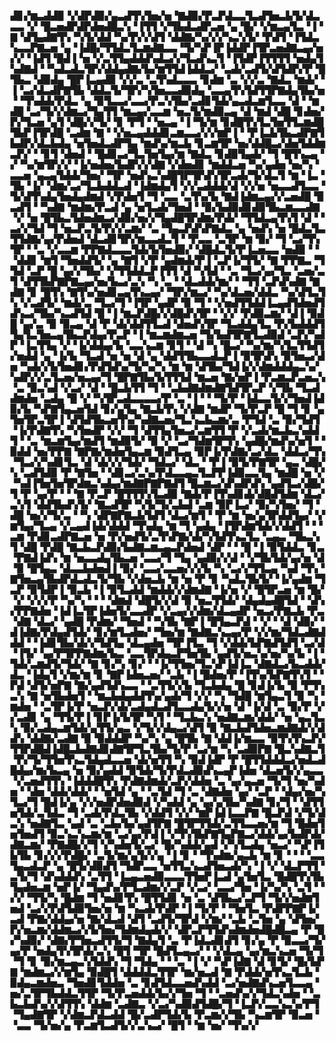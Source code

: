 ▟▊▞▆▃▟▟▉▝▞▟▛▟▉▞▄▃▟▜▚▜▅▞▅▝▇▟▉▞▛▃▛▟▃▃▜▃▟▜▅▃▙▜▞▟▃▃▃▝▞▝█▃▅▟▛▟▛▟▅▟█▃▚▝▐▜▜▝▞▜▙▟▃▟▛▃▅▝▄▝█▞▝▞▆▃▄▜▃▝▐▝▇▝▟▜▄▟▇▜▚▝▚▜▞▟▟▝▚▞▛▞▞▟▜▝▟▟▇▞▚▞▞▞▚▃▚▜▞▝▛▟▜▝▐▜▟▃▚▃▃▛▇▃▅▝▄▝▐▟█▞▜▜▟▃▜▃▆▟▇▃▃▝▜▞▚▛▐▛▐▟▟▛▐▜▛▃▅▟▇▃▄▞▅▞▞▝▐▟▜▝█▟▐▝▅▝▞▃▜▜▄▟▟▟▚▟▃▞▞▜▃▟▚▃▜▝▐▜▟▛▐▜▜▜▜▝▅▟▄▜▚▟▇▟▝▝▚▟▃▟▃▜▛▞▟▟▄▟▇▞▙▞▆▜▜▟▐▟▟▃▞▝▃▟▞▃▟▜▞▟▜▟▛▞▛▝█▜▙▃▝▟▉▟▄▝█▛▐▃▄▟▉▝▞▞▃▝▃▜▚▟▃▃▃▝▊▟▆▝▃▝▞▞▃▝▇▟▃▝▆▟▞▝▐▝▃▞▟▃▟▛▇▜▙▝▟▟▃▜▞▜▛▞▚▜▅▃▃▟▉▟▄▝▃▃▄▜▚▜▟▜▜▛▇▟▄▜▙▞▅▝▝▜▚▟▟▞▛▟▃▝▄▝▉▜▃▃▞▃▃▞▛▃▚▜▙▞▃▟▊▜▟▞▄▃▟▃▆▜▃▃▝▟▝▝▆▟█▝▃▞▜▞▞▟▆▃▞▜▄▜▜▝▆▃▄▞▃▃▆▝▅▃▜▞▆▟▉▃▄▝▟▝▆▟▝▟█▝▊▟▅▞▛▞▜▃▅▝▄▜▝▟█▞▞▜▞▝▊▝▛▜▝▝▅▃▄▝▐▝▜▞▆▝▊▟█▜▚▜▃▜▅▜▜▃▆▟█▜▙▛▐▜▛▟█▝▃▟▆▝▇▝▝▞▅▃▄▟▟▟▊▃▆▃▃▞▞▞▆▛▐▝▝▛▐▃▙▜▙▃▟▛▇▜▙▟▛▞▟▃▙▟▄▝▅▜▅▟▃▟▛▜▄▝▆▟▚▞▆▃▙▝▊▃▆▜▛▝▅▞▟▟█▃▞▟▅▜▟▟▆▃▛▞▝▝▊▜▝▟▅▟▝▝█▟▊▃▞▜▃▜▅▜▄▞▆▝▇▟▃▝▊▟▉▜▄▟▞▝▜▝█▜▚▃▄▝▞▝▚▞▆▜▛▞▞▝▐▞▅▟▅▞▙▟▛▞▞▟▇▝▞▟▅▟▊▝▆▟▟▃▅▝▚▞▄▟▅▝▅▞▚▝▃▃▅▝▄▃▄▜▟▟▞▜▅▞▝▜▛▝▅▟▚▃▚▟█▜▛▜▛▟▚▜▛▃▟▞▜▞▟▃▜▝▆▝▐▃▝▜▙▝▐▞▝▟▆▞▃▞▜▃▙▟▟▃▟▝▐▟▆▟▄▜▝▞▞▃▟▟▟▞▟▝▞▞▅▝▅▃▃▟▜▃▃▝▜▞▟▜▚▟▄▜▅▟▄▟▆▟▝▞▛▟▅▜▝▜▝▃▃▝▃▜▚▞▙▝▇▟▐▟▆▃▄▞▞▃▅▟█▝▉▃▟▜▝▝▚▟▇▝▆▟▆▞▛▃▟▝▄▝▅▜▃▟▞▜▅▟▝▝▉▞▙▟▉▟▊▟▉▜▙▃▆▃▃▟▇▝▞▝▅▝█▜▙▃▜▟▅▟▆▃▞▟▉▞▅▞▞▜▄▟█▜▛▟▆▞▛▟▞▝▜▜▟▃▄▜▚▜▝▟▝▝▃▞▞▜▟▝▜▝▅▃▛▃▜▞▛▞▞▃▆▞▝▃▝▜▄▃▛▟▚▛▇▟▃▝▄▝▅▟▚▝▅▝█▟▃▜▃▜▜▟▇▞▄▞▛▟▅▟▝▟▃▟▊▜▛▞▆▃▃▟▃▜▝▝▛▃▃▝▃▜▛▝▆▝▉▞▝▜▝▃▞▜▚▜▛▝▝▃▝▞▃▃▆▝▛▛▇▟▃▃▃▜▟▞▙▜▅▟▉▞▝▟█▟▃▜▞▛▐▃▅▃▃▝▅▟▉▝▝▝▟▟▊▝▆▜▝▜▅▟▟▜▞▝▄▝▇▜▝▞▛▝▄▟▆▟▞▛▐▝▃▛▐▞▜▜▞▝▇▝▛▛▇▃▝▜▜▟▝▃▛▝█▝▄▞▞▜▙▞▝▞▜▜▟▟▃▛▐▜▜▝▟▝▚▜▟▝▝▃▝▜▃▞▄▞▜▃▝▃▅▞▃▜▝▟▜▜▙▛▇▛▇▃▄▞▅▞▙▃▞▃▚▝▚▝▃▝▝▟▃▟▟▞▆▞▝▝▜▜▝▃▛▟▚▟▇▝▇▟▇▝▊▝█▜▚▝▇▜▚▞▅▟▊▃▄▜▚▃▄▞▝▜▛▞▆▃▞▝▚▞▟▃▅▞▟▟▃▝▚▞▟▜▃▜▚▝▞▃▟▜▞▝▆▟▞▃▝▜▃▞▜▝▐▜▛▝▄▟▛▝▉▝▜▝▝▞▅▟▜▜▟▟▐▃▄▟▜▟▅▟▜▟▚▃▞▜▙▞▚▃▟▜▟▝█▝▐▝▆▃▛▟█▞▞▟█▟▚▜▛▝▝▞▞▝▛▟▉▃▆▞▝▟▐▝▉▟█▝▄▞▃▝▉▝▉▃▄▝▟▝▛▝▟▞▟▟▜▜▃▟▝▟▅▟▚▜▛▝▜▃▟▟▄▜▃▝▛▞▙▟▟▟▜▜▄▜▃▜▅▃▄▜▙▃▛▟▄▞▛▃▛▝▐▝▆▃▆▟▆▃▅▝▜▞▙▟▜▛▇▜▃▟▉▟▝▃▛▞▚▟▛▝▐▃▜▜▄▝▞▝▐▞▟▟▄▞▙▝▃▃▚▃▆▝▊▜▝▝▟▝▚▝█▃▞▝▚▞▆▞▚▜▃▜▜▟▜▞▅▟▟▝▄▝▐▞▙▝▜▃▟▝▅▝▅▝▟▝▄▝▟▟▜▜▙▃▃▟▃▛▐▝▉▜▛▟▚▝▉▜▅▃▞▟▅▝▚▟▞▞▙▜▅▟▊▞▛▟▜▟▚▞▜▞▚▞▚▝▆▝▆▝▟▜▙▞▜▟▐▞▞▟▆▟▟▟▄▃▚▞▚▟▛▞▞▃▜▃▅▞▅▃▄▞▜▝█▛▇▜▙▞▙▜▜▜▟▝▆▃▅▝▇▞▅▛▐▝▛▃▆▃▛▃▅▃▚▝▃▝▉▃▚▟▝▞▃▞▝▟▝▝█▃▙▜▜▝▜▝▝▃▙▟▇▟▆▟▇▜▟▜▛▃▛▝▞▜▙▝▜▃▟▟▆▟▅▝▃▟▄▝█▝▞▝▚▜▛▃▟▃▃▃▃▞▛▝▃▝▐▝▝▝▜▞▛▝▐▟▃▃▜▞▞▜▅▟▐▟▉▞▙▝▚▛▇▜▄▃▅▜▟▝▊▞▄▜▄▝▇▃▙▜▚▝▞▟▇▝▆▟▛▝▜▞▛▃▛▝█▝▜▝▊▝▄▜▅▜▛▃▜▛▐▝▟▜▟▜▙▃▅▜▚▞▚▟▇▃▅▞▜▃▚▃▙▃▆▞▃▝▛▜▟▝▃▝▉▞▜▟▜▝▐▞▛▟▇▜▚▝▚▜▅▟▛▝▞▞▝▜▝▟▜▜▄▜▅▃▞▃▆▜▜▝▛▝▞▃▟▞▆▃▙▃▚▟▟▜▝▝▃▝▆▃▆▜▄▞▆▟▜▝▆▟▉▜▞▝▉▝▞▝▃▞▜▟▆▜▛▜▚▝▄▟█▞▆▟▚▞▅▜▝▝▉▟▟▝▅▞▛▛▇▝▇▛▇▞▆▟▅▜▄▃▆▝▉▟▜▃▄▝▉▛▐▞▛▟▇▞▃▞▟▃▝▟▟▃▞▜▚▝▜▃▞▞▚▟▊▜▃▝▟▝▟▞▞▞▜▟▞▝▜▟▃▞▝▟▃▝▝▛▐▝▉▜▞▛▇▜▛▝▄▃▝▟█▞▚▝▃▟▜▟▉▝▛▝▇▜▅▝▝▟▊▃▞▃▚▞▛▟▃▃▄▃▜▃▛▛▐▟▉▃▃▜▄▝▆▟█▝▅▝▞▝▚▟▐▜▅▜▅▜▛▟▆▃▚▟▄▞▆▟▇▛▇▛▇▟▜▝█▃▆▃▞▟▚▟▛▟▚▝▄▟▜▃▞▟█▞▜▝▛▝▄▞▛▝▝▝▇▝▛▃▛▝█▜▜▜▚▜▃▟▉▝▇▟▞▛▐▜▚▟▊▟▞▟█▟▜▟▆▝▟▃▞▃▚▜▝▟▟▜▙▟▚▜▞▝▇▃▟▜▛▝▚▜▞▜▞▃▙▟▝▃▆▝▉▛▐▃▞▝▉▞▚▜▅▞▝▜▝▟█▝▅▞▞▜▞▃▝▝▚▝▟▛▇▛▇▃▙▜▟▜▝▟▃▞▆▜▝▝▛▝▆▝▅▞▄▜▛▟▟▜▄▞▝▞▆▜▄▞▜▃▄▝▞▃▄▟▐▟▞▟▟▟▝▜▚▟▄▝▆▝▜▝▄▟▄▝▐▜▛▟▆▜▟▞▞▟▟▜▝▝▝▃▆▝▛▟▊▃▟▛▇▃▅▝▅▝▛▞▅▟▜▞▃▜▚▛▇▞▟▞▚▜▟▜▚▃▜▃▝▃▄▃▝▜▙▃▚▜▝▟█▝▛▟█▝▇▃▙▃▛▟▉▞▙▟▇▃▆▃▄▃▛▟▅▟▝▟▛▝▝▝█▝▐▝▉▜▟▟▃▝▊▃▝▛▇▟▐▟▚▝▆▝▅▃▃▟▄▜▙▃▅▝▃▃▞▜▝▜▄▝▄▟▉▞▞▟▝▝▞▜▙▜▟▞▄▞▅▝▟▝▉▝█▜▄▃▝▟▃▃▙▟▅▟▐▝▉▞▝▃▃▞▃▃▅▞▞▞▙▝▚▝▃▞▞▜▜▃▄▝▚▟▝▜▚▝▇▜▅▃▄▜▙▟▛▟▃▟▃▜▞▜▙▝▞▟▅▃▙▝▆▝▅▝▛▝▊▝▚▟▃▜▙▜▞▝▐▞▄▟▆▝▜▃▛▝▉▜▟▛▐▝▉▃▙▝▐▝▉▜▃▟▟▝▆▟▟▞▞▟▆▟▇▝▐▞▅▝▞▝█▜▛▃▅▝▆▝█▞▝▞▝▞▞▞▛▝▚▞▚▝▝▝▝▟▆▟▝▟█▜▞▞▟▝▉▝▅▃▜▜▟▞▝▟▄▟▄▟█▜▟▝▝▟▚▞▛▛▇▟▅▝▐▟▐▃▜▛▐▟▅▜▞▃▃▟▛▝▞▃▄▞▞▟▆▞▟▃▄▟▛▝▅▃▞▛▇▃▙▝▛▃▝▟▇▝▟▃▞▝▄▟█▝▛▟▆▞▝▜▅▟▝▝▚▜▙▝▇▛▐▝█▜▄▃▛▟▝▝▞▝▝▟▝▟▉▞▝▟▐▟▇▞▛▟▄▟▜▟▞▝▊▞▆▜▃▟▅▞▝▜▅▞▆▝▇▟▇▃▚▃▄▞▛▝▞▞▆▞▜▟▃▟▇▟▟▟▝▝▐▟▊▜▙▞▟▞▞▜▟▜▄▝▟▃▄▟▅▝▜▛▐▜▃▝▜▝▞▟▟▞▙▛▇▟▜▟▜▝▃▞▟▝▐▜▞▝▄▞▛▜▛▛▇▟▆▞▙▃▝▃▃▜▛▟▄▃▛▜▅▜▙▝▄▟▜▞▅▃▚▞▅▞▚▞▙▝▐▝▜▟▞▃▆▟▜▞▜▟▞▝▇▝▊▞▚▝▊▞▝▝▐▞▜▜▅▞▜▃▚▛▐▟▐▃▝▟▇▟▃▞▙▃▟▟▞▟▃▝▐▟▄▜▝▞▆▞▆▝▊▝▇▛▐▟▅▃▅▞▝▃▙▝▐▝█▟▅▞▛▝▐▜▚▞▙▛▇▜▚▜▝▝▛▟▝▟▜▞▅▛▇▝▇▞▄▟▜▟▚▃▃▝▝▃▜▜▞▞▙▝▜▃▙▟▄▝█▝▊▟▐▞▙▝▉▝▛▜▚▃▚▝▇▝▅▜▙▟▅▜▝▝▆▃▙▟▄▟▟▜▚▞▄▟▞▜▝▞▞▝▚▝▜▟█▝▆▜▄▃▜▝▉▝▚▝▆▟▅▝▝▃▜▛▐▞▛▝▅▃▛▞▟▞▃▟▄▟▃▟▜▃▃▟▄▜▞▞▅▝▟▝▐▞▟▝▃▝▉▞▛▝▞▞▃▟▊▝▄▝▜▜▞▛▐▝▊▛▐▞▙▜▛▝▚▜▝▝▜▃▙▃▚▝▅▟▇▃▆▞▟▟▞▝▅▝▄▃▜▃▚▝▉▞▃▟▄▃▆▜▟▞▄▜▜▞▄▃▝▞▜▞▞▟▄▃▞▟▜▝▉▝▇▃▙▟▜▟▅▃▆▟▇▟▞▞▟▟▚▝▟▟▇▞▃▟▇▝▉▝▉▟▟▟▛▝▚▞▚▝▄▝█▜▙▝▇▝▟▟▐▞▆▃▃▝▉▜▚▜▚▃▛▞▜▜▛▟█▟▐▟█▃▙▟▇▟▊▟▇▜▛▜▃▜▙▞▜▞▛▝▃▞▆▝▚▝▃▟▉▛▇▝█▃▚▟▇▃▜▝▛▞▜▞▜▜▅▜▚▃▜▟▄▟▃▃▅▝▟▞▅▜▜▝▚▝▉▟▐▟▛▝▛▝█▜▜▟▟▟▃▞▅▟▃▟█▟▄▞▆▞▙▃▄▝▅▝▉▞▄▟▟▝▉▜▟▞▜▞▛▟▃▟▉▟▚▃▄▛▐▟▅▝▟▃▅▜▞▞▄▃▃▝▞▃▅▟▜▜▚▝▐▟▟▟█▜▚▝▛▟▇▟▆▟▞▃▛▞▟▟▅▝▃▝▄▞▄▃▅▝▜▞▜▝▅▞▚▟▅▝▝▟▅▝▟▟▞▟▟▞▝▝▅▜▟▝▄▝▝▃▜▟▝▜▝▃▝▟▇▟▅▝▄▞▝▃▛▝▝▟▄▞▅▞▚▜▃▞▜▝█▟▐▞▄▝▞▞▅▟▛▟▅▟▉▟▝▞▚▟▟▝▄▝▄▞▄▜▙▞▚▟▇▝▊▞▜▝▝▟▜▜▅▜▟▞▃▜▟▃▝▜▝▃▟▞▛▟▃▜▙▝▞▟▟▜▝▞▞▝▆▛▐▟▐▃▃▛▇▝█▃▛▟▝▞▜▞▟▃▚▝▅▟▇▜▃▝▄▟▝▃▝▃▙▞▙▞▄▟▜▛▇▝█▜▛▜▜▟▞▃▜▜▃▃▅▞▆▝▜▝█▟▅▜▅▜▅▟▜▝▉▃▚▃▚▃▆▞▆▝▃▞▄▞▛▟▐▝▞▜▚▜▙▛▇▜▄▛▇▃▞▟▟▞▄▞▙▟▛▟▞▟▇▃▆▞▝▛▇▟█▞▞▜▝▞▚▟▅▜▞▃▞▝█▞▚▟▟▞▄▟▝▞▚▜▃▟▄▝▅▃▞▝▚▛▐▜▙▜▙▝▊▞▞▞▛▟█▞▝▃▜▞▆▞▄▜▞▞▄▝▐▝▊▝▝▜▚▟▆▞▄▃▙▝▆▝▊▝▝▝▝▃▃▜▄▃▟▃▛▝▄▝█▜▞▟▉▟▜▝▜▟▛▃▃▝▅▜▜▃▚▃▟▜▅▃▟▞▚▝▐▝▞▝▟▃▛▜▜▝▃▜▞▜▝▟▚▟▟▟▚▝▃▜▜▝▐▃▄▃▅▟▉▃▃▃▜▜▅▛▐▃▟▝▄▜▅▜▃▝█▟█▜▚▜▙▜▄▟▅▃▆▝▅▛▐▞▝▜▄▟▚▞▛▜▃▟▆▞▞▃▛▝▞▃▞▝▃▃▞▜▅▝▐▞▚▞▚▝▃▜▝▝▞▞▝▜▜▞▚▝█▟▆▝▜▝▅▟▊▜▚▝█▜▜▟▊▝▅▝▃▝▟▜▙▃▞▃▛▜▝▜▞▞▅▟▆▜▅▟▝▃▞▞▛▟▜▟▉▜▅▞▅▝▆▝▚▃▟▞▛▟▛▝▐▝▜▞▛▝▝▜▅▜▃▝▛▟▛▛▇▛▐▞▃▟▝▛▇▞▟▟▄▞▅▝▇▞▟▃▟▝▟▜▝▃▟▜▞▜▛▟▝▞▆▞▝▃▙▝▃▜▅▝▄▝▟▜▅▞▛▞▅▃▆▞▟▟▆▃▞▞▙▜▅▞▜▟▆▟▄▟▞▞▝▟▛▃▛▜▜▟▚▟▆▟▅▟█▟█▃▄▝▛▝█▞▚▟▉▞▝▟▇▞▛▜▅▃▟▜▜▞▜▝▇▟▄▜▝▃▝▛▐▟▃▟▊▟▜▝▊▞▄▝▛▝▉▃▃▞▜▞▄▞▛▝▅▟▄▜▚▜▛▟▞▃▚▝█▜▝▜▛▝█▟▜▃▄▃▞▝▝▞▟▃▄▝▄▞▆▃▚▃▅▝▜▞▜▝▜▝▊▝▉▞▆▃▄▃▚▜▟▟▚▝▜▝▜▟▄▝▝▝▃▝▐▝▞▝▚▛▐▟▇▝▟▝▊▜▞▝█▞▙▛▇▝▆▟▆▃▞▞▆▜▄▝▉▟█▜▝▟▟▟▟▃▜▜▛▝▆▞▅▃▟▝▇▝▛▟▟▞▅▜▚▃▜▃▙▝▉▟▄▃▆▟▅▃▝▜▅▟▊▜▟▟▅▝▃▝▊▟▜▟▃▃▅▟▚▟▟▝▃▞▅▟▇▟▚▃▅▜▃▃▄▝▅▞▃▜▛▜▙▟▟▃▜▜▛▝▜▞▛▃▅▟▟▞▙▞▞▜▅▝▜▝▝▃▅▟▚▞▞▜▟▃▚▟▅▝▝▃▙▃▙▟▚▞▞▟▜▜▚▝▟▟▆▝▃▟▇▃▝▞▃▞▚▟▉▟▜▟█▞▜▝▐▃▛▞▃▃▚▃▚▞▛▜▝▜▄▟▇▜▛▝▞▟▆▃▛▟▃▟▟▝█▞▃▟▛▜▟▞▙▝▛▃▆▞▞▜▙▝▚▃▆▜▛▝▉▃▅▝▝▃▃▝▜▞▅▞▄▝▛▃▆▜▃▟▜▞▞▃▚▃▞▝█▜▝▝▆▝▅▞▝▜▚▞▞
